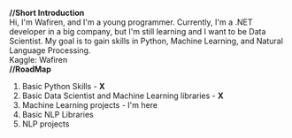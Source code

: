 <b>//Short Introduction</b> <br>
Hi, I'm Wafiren, and I'm a young programmer. 
Currently, I'm a .NET developer in a big company, but I'm still learning and I want to be Data Scientist. 
My goal is to gain skills in Python, Machine Learning, and Natural Language Processing. <br>
Kaggle: Wafiren <br>
<b>//RoadMap</b> <br>
<ol>
  <li>Basic Python Skills - <b>X</b></li>
  <li>Basic Data Scientist and Machine Learning libraries - <b>X</b></li>
  <li>Machine Learning projects - I'm here</li>
  <li>Basic NLP Libraries</li>
  <li>NLP projects</li>
</ol> 

